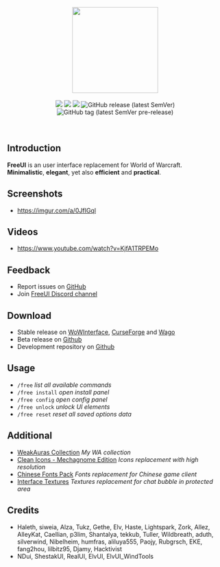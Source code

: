 <div align="center">
<img src="https://i.imgur.com/0ChSHTV.png" width="200" height="200" />
<br />
<br />
<img src="https://img.shields.io/badge/WOW-Shadowlands-orange" />
<img src="https://img.shields.io/discord/242811601260904450?color=7289DA&label=Discord" />
<img src="https://img.shields.io/github/workflow/status/Solor/FreeUI/Release" />
<img alt="GitHub release (latest SemVer)" src="https://img.shields.io/github/v/release/Solor/FreeUI?color=2a7af3">

<img alt="GitHub tag (latest SemVer pre-release)" src="https://img.shields.io/github/v/tag/Solor/FreeUI?color=ea4160&include_prereleases&label=pre-release">
</div>
<br />
<br />

## Introduction
**FreeUI** is an user interface replacement for World of Warcraft.  
**Minimalistic**, **elegant**, yet also **efficient** and **practical**.

## Screenshots
*  https://imgur.com/a/0JfIGql

## Videos
*  https://www.youtube.com/watch?v=KjfA1TRPEMo

## Feedback
*  Report issues on [GitHub](https://github.com/Solor/FreeUI/issues)
*  Join [FreeUI Discord channel](https://discord.gg/86wbfZXxn7)

## Download
*  Stable release on [WoWInterface](https://www.wowinterface.com/downloads/info23258-FreeUI.html), [CurseForge](https://www.curseforge.com/wow/addons/freeui) and [Wago](https://addons.wago.io/addons/freeui)
*  Beta release on [Github](https://github.com/Solor/FreeUI/releases)
*  Development repository on [Github](https://github.com/Solor/FreeUI)

## Usage
*  `/free` *list all available commands*
*  `/free install` *open install panel*
*  `/free config` *open config panel*
*  `/free unlock` *unlock UI elements*
*  `/free reset` *reset all saved options data*

## Additional
*  [WeakAuras Collection](https://wago.io/ByU12CBbm) *My WA collection*
*  [Clean Icons - Mechagnome Edition](https://www.wowinterface.com/downloads/info25064-CleanIcons-MechagnomeEdition.html#info) *Icons replacement with high resolution*
*  [Chinese Fonts Pack](https://1drv.ms/u/s!AocaDk73Gt7sgrk6bdKqfZGZQMQA2Q?e=SdbUe5) *Fonts replacement for Chinese game client*
*  [Interface Textures](https://1drv.ms/u/s!AocaDk73Gt7sgrlAYVUKxYvs3pCGFg?e=ijoI9E) *Textures replacement for chat bubble in protected area*

## Credits
*  Haleth, siweia, Alza, Tukz, Gethe, Elv, Haste, Lightspark, Zork, Allez, AlleyKat, Caellian, p3lim, Shantalya, tekkub, Tuller, Wildbreath, aduth, silverwind, Nibelheim, humfras, aliluya555, Paojy, Rubgrsch, EKE, fang2hou, lilbitz95, Djamy, Hacktivist
*  NDui, ShestakUI, RealUI, ElvUI, ElvUI_WindTools


